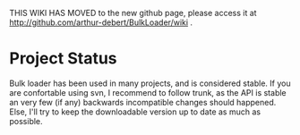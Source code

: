 THIS WIKI HAS MOVED to the new github page, please access it at http://github.com/arthur-debert/BulkLoader/wiki .

# Project Status #

Bulk loader has been used in many projects, and is considered stable. If you are confortable using svn, I recommend to follow trunk, as the API is stable an very few (if any) backwards incompatible changes should happened. Else, I'll try to keep the downloadable version up to date as much as possible.